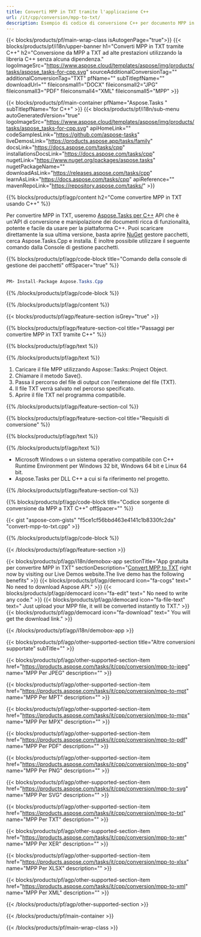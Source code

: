 ```yaml
---
title: Converti MPP in TXT tramite l'applicazione C++ 
url: /it/cpp/conversion/mpp-to-txt/ 
description: Esempio di codice di conversione C++ per documento MPP in formato TXT. Utilizzare il codice di esempio per la conversione batch da MPP a TXT all'interno di qualsiasi applicazione C++.
---
```


{{< blocks/products/pf/main-wrap-class isAutogenPage="true">}}
{{< blocks/products/pf/i18n/upper-banner h1="Converti MPP in TXT tramite C++" h2="Conversione da MPP a TXT ad alte prestazioni utilizzando la libreria C++ senza alcuna dipendenza." logoImageSrc="https://www.aspose.cloud/templates/aspose/img/products/tasks/aspose_tasks-for-cpp.svg" sourceAdditionalConversionTag="" additionalConversionTag="TXT" pfName="" subTitlepfName="" downloadUrl="" fileiconsmall1="DOCX" fileiconsmall2="JPG" fileiconsmall3="PDF" fileiconsmall4="XML" fileiconsmall5="MPP" >}}

{{< blocks/products/pf/main-container pfName="Aspose.Tasks " subTitlepfName="for C++" >}}
{{< blocks/products/pf/i18n/sub-menu autoGeneratedVersion="true" logoImageSrc="https://www.aspose.cloud/templates/aspose/img/products/tasks/aspose_tasks-for-cpp.svg" apiHomeLink="" codeSamplesLink="https://github.com/aspose-tasks" liveDemosLink="https://products.aspose.app/tasks/family" docsLink="https://docs.aspose.com/tasks/cpp" installationsDocsLink="https://docs.aspose.com/tasks/cpp" nugetLink="https://www.nuget.org/packages/aspose.tasks" nugetPackageName="" downloadAsLink="https://releases.aspose.com/tasks/cpp" learnAsLink="https://docs.aspose.com/tasks/cpp" apiReference="" mavenRepoLink="https://repository.aspose.com/tasks/" >}}

{{% blocks/products/pf/agp/content h2="Come convertire MPP in TXT usando C++" %}}

 Per convertire MPP in TXT, useremo
 [Aspose.Tasks per C++](https://products.aspose.com/tasks/cpp)
 API che è un'API di conversione e manipolazione dei documenti ricca di funzionalità, potente e facile da usare per la piattaforma C++. Puoi scaricare direttamente la sua ultima versione, basta aprire
 [NuGet](https://www.nuget.org/packages/aspose.tasks)
 gestore pacchetti, cerca
 Aspose.Tasks.Cpp
 e installa. È inoltre possibile utilizzare il seguente comando dalla Console di gestione pacchetti.

{{% blocks/products/pf/agp/code-block title="Comando della console di gestione dei pacchetti" offSpacer="true" %}}

```cs

PM> Install-Package Aspose.Tasks.Cpp

```

{{% /blocks/products/pf/agp/code-block %}}

{{% /blocks/products/pf/agp/content %}}

{{< blocks/products/pf/agp/feature-section isGrey="true" >}}

{{% blocks/products/pf/agp/feature-section-col title="Passaggi per convertire MPP in TXT tramite C++" %}}

{{% blocks/products/pf/agp/text %}}


{{% /blocks/products/pf/agp/text %}}

1. Caricare il file MPP utilizzando Aspose::Tasks::Project Object.
1. Chiamare il metodo Save().
1. Passa il percorso del file di output con l'estensione del file (TXT).
1. Il file TXT verrà salvato nel percorso specificato.
1. Aprire il file TXT nel programma compatibile.

{{% /blocks/products/pf/agp/feature-section-col %}}

{{% blocks/products/pf/agp/feature-section-col title="Requisiti di conversione" %}}

{{% blocks/products/pf/agp/text %}}


{{% /blocks/products/pf/agp/text %}}

- Microsoft Windows o un sistema operativo compatibile con C++ Runtime Environment per Windows 32 bit, Windows 64 bit e Linux 64 bit.
- Aspose.Tasks per DLL C++ a cui si fa riferimento nel progetto.

{{% /blocks/products/pf/agp/feature-section-col %}}

{{% blocks/products/pf/agp/code-block title="Codice sorgente di conversione da MPP a TXT C++" offSpacer="" %}}

{{< gist "aspose-com-gists" "f5ce1cf56bbd463e4141c1b8330fc2da" "convert-mpp-to-txt.cpp" >}}

{{% /blocks/products/pf/agp/code-block %}}

{{< /blocks/products/pf/agp/feature-section >}}

<!-- aboutfile Starts -->

{{< blocks/products/pf/agp/i18n/demobox-app sectionTitle="App gratuita per convertire MPP in TXT" sectionDescription="[Convert MPP to TXT](https://products.aspose.app/tasks/conversion/mpp-to-txt) right now by visiting our Live Demos website.The live demo has the following benefits" >}}
        {{< blocks/products/pf/agp/democard icon="fa-cogs" text=" No need to download Aspose API." >}}
        {{< blocks/products/pf/agp/democard icon="fa-edit" text=" No need to write any code." >}}
        {{< blocks/products/pf/agp/democard icon="fa-file-text" text=" Just upload your MPP file, it will be converted instantly to TXT." >}}
        {{< blocks/products/pf/agp/democard icon="fa-download" text=" You will get the download link." >}}

{{< /blocks/products/pf/agp/i18n/demobox-app >}}

<!-- aboutfile Ends -->

{{< blocks/products/pf/agp/other-supported-section title="Altre conversioni supportate" subTitle="" >}}

{{< blocks/products/pf/agp/other-supported-section-item href="https://products.aspose.com/tasks/it/cpp/conversion/mpp-to-jpeg" name="MPP Per JPEG" description="" >}}

{{< blocks/products/pf/agp/other-supported-section-item href="https://products.aspose.com/tasks/it/cpp/conversion/mpp-to-mpt" name="MPP Per MPT" description="" >}}

{{< blocks/products/pf/agp/other-supported-section-item href="https://products.aspose.com/tasks/it/cpp/conversion/mpp-to-mpx" name="MPP Per MPX" description="" >}}

{{< blocks/products/pf/agp/other-supported-section-item href="https://products.aspose.com/tasks/it/cpp/conversion/mpp-to-pdf" name="MPP Per PDF" description="" >}}

{{< blocks/products/pf/agp/other-supported-section-item href="https://products.aspose.com/tasks/it/cpp/conversion/mpp-to-png" name="MPP Per PNG" description="" >}}

{{< blocks/products/pf/agp/other-supported-section-item href="https://products.aspose.com/tasks/it/cpp/conversion/mpp-to-svg" name="MPP Per SVG" description="" >}}

{{< blocks/products/pf/agp/other-supported-section-item href="https://products.aspose.com/tasks/it/cpp/conversion/mpp-to-txt" name="MPP Per TXT" description="" >}}

{{< blocks/products/pf/agp/other-supported-section-item href="https://products.aspose.com/tasks/it/cpp/conversion/mpp-to-xer" name="MPP Per XER" description="" >}}

{{< blocks/products/pf/agp/other-supported-section-item href="https://products.aspose.com/tasks/it/cpp/conversion/mpp-to-xlsx" name="MPP Per XLSX" description="" >}}

{{< blocks/products/pf/agp/other-supported-section-item href="https://products.aspose.com/tasks/it/cpp/conversion/mpp-to-xml" name="MPP Per XML" description="" >}}



{{< /blocks/products/pf/agp/other-supported-section >}}

{{< /blocks/products/pf/main-container >}}
    
{{< /blocks/products/pf/main-wrap-class >}}